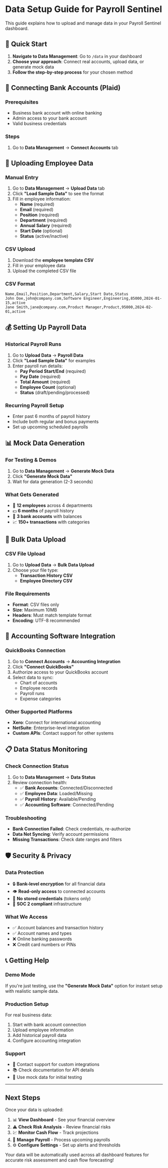 # Data Setup Guide for Payroll Sentinel

This guide explains how to upload and manage data in your Payroll Sentinel dashboard.

## 🚀 Quick Start

1. **Navigate to Data Management**: Go to `/data` in your dashboard
2. **Choose your approach**: Connect real accounts, upload data, or generate mock data
3. **Follow the step-by-step process** for your chosen method

## 🏦 Connecting Bank Accounts (Plaid)

### Prerequisites
- Business bank account with online banking
- Admin access to your bank account
- Valid business credentials

### Steps
1. Go to **Data Management** → **Connect Accounts** tab
## 👥 Uploading Employee Data

### Manual Entry
1. Go to **Data Management** → **Upload Data** tab
2. Click **"Load Sample Data"** to see the format
3. Fill in employee information:
   - **Name** (required)
   - **Email** (required) 
   - **Position** (required)
   - **Department** (required)
   - **Annual Salary** (required)
   - **Start Date** (optional)
   - **Status** (active/inactive)

### CSV Upload
1. Download the **employee template CSV**
2. Fill in your employee data
3. Upload the completed CSV file

### CSV Format
```csv
Name,Email,Position,Department,Salary,Start Date,Status
John Doe,john@company.com,Software Engineer,Engineering,85000,2024-01-15,active
Jane Smith,jane@company.com,Product Manager,Product,95000,2024-02-01,active
```

## 💰 Setting Up Payroll Data

### Historical Payroll Runs
1. Go to **Upload Data** → **Payroll Data**
2. Click **"Load Sample Data"** for examples
3. Enter payroll run details:
   - **Pay Period Start/End** (required)
   - **Pay Date** (required)
   - **Total Amount** (required)
   - **Employee Count** (optional)
   - **Status** (draft/pending/processed)

### Recurring Payroll Setup
- Enter past 6 months of payroll history
- Include both regular and bonus payments
- Set up upcoming scheduled payrolls

## 📊 Mock Data Generation

### For Testing & Demos
1. Go to **Data Management** → **Generate Mock Data**
2. Click **"Generate Mock Data"**
3. Wait for data generation (2-3 seconds)

### What Gets Generated
- 🏢 **12 employees** across 4 departments
- 💵 **6 months** of payroll history
- 🏦 **3 bank accounts** with balances
- 📈 **150+ transactions** with categories

## 📁 Bulk Data Upload

### CSV File Upload
1. Go to **Upload Data** → **Bulk Data Upload**
2. Choose your file type:
   - **Transaction History CSV**
   - **Employee Directory CSV**

### File Requirements
- **Format**: CSV files only
- **Size**: Maximum 10MB
- **Headers**: Must match template format
- **Encoding**: UTF-8 recommended

## 🔗 Accounting Software Integration

### QuickBooks Connection
1. Go to **Connect Accounts** → **Accounting Integration**
2. Click **"Connect QuickBooks"**
3. Authorize access to your QuickBooks account
4. Select data to sync:
   - Chart of accounts
   - Employee records
   - Payroll runs
   - Expense categories

### Other Supported Platforms
- **Xero**: Connect for international accounting
- **NetSuite**: Enterprise-level integration
- **Custom APIs**: Contact support for other systems

## 📋 Data Status Monitoring

### Check Connection Status
1. Go to **Data Management** → **Data Status**
2. Review connection health:
   - ✅ **Bank Accounts**: Connected/Disconnected
   - ✅ **Employee Data**: Loaded/Missing
   - ✅ **Payroll History**: Available/Pending
   - ✅ **Accounting Software**: Connected/Pending

### Troubleshooting
- **Bank Connection Failed**: Check credentials, re-authorize
- **Data Not Syncing**: Verify account permissions
- **Missing Transactions**: Check date ranges and filters

## 🛡️ Security & Privacy

### Data Protection
- 🔒 **Bank-level encryption** for all financial data
- 👁️ **Read-only access** to connected accounts
- 🚫 **No stored credentials** (tokens only)
- 🔐 **SOC 2 compliant** infrastructure

### What We Access
- ✅ Account balances and transaction history
- ✅ Account names and types
- ❌ Online banking passwords
- ❌ Credit card numbers or PINs

## 📞 Getting Help

### Demo Mode
If you're just testing, use the **"Generate Mock Data"** option for instant setup with realistic sample data.

### Production Setup
For real business data:
1. Start with bank account connection
2. Upload employee information
3. Add historical payroll data
4. Configure accounting integration

### Support
- 📧 Contact support for custom integrations
- 📚 Check documentation for API details
- 🎯 Use mock data for initial testing

---

## Next Steps

Once your data is uploaded:
1. 📊 **View Dashboard** - See your financial overview
2. ⚠️ **Check Risk Analysis** - Review financial risks
3. 💹 **Monitor Cash Flow** - Track projections
4. 👥 **Manage Payroll** - Process upcoming payrolls
5. ⚙️ **Configure Settings** - Set up alerts and thresholds

Your data will be automatically used across all dashboard features for accurate risk assessment and cash flow forecasting!

